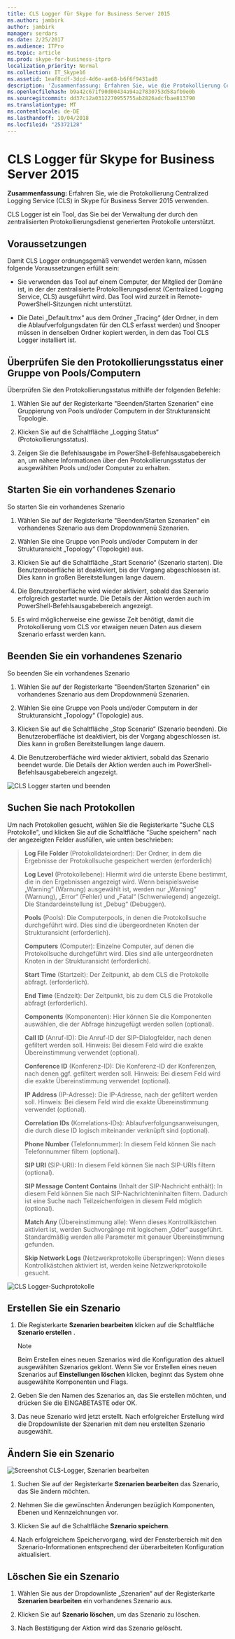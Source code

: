 ```yaml
---
title: CLS Logger für Skype for Business Server 2015
ms.author: jambirk
author: jambirk
manager: serdars
ms.date: 2/25/2017
ms.audience: ITPro
ms.topic: article
ms.prod: skype-for-business-itpro
localization_priority: Normal
ms.collection: IT_Skype16
ms.assetid: 1eaf8cdf-3dcd-4d6e-ae68-b6f6f9431ad8
description: 'Zusammenfassung: Erfahren Sie, wie die Protokollierung Centralized Logging Service (CLS) in Skype für Business Server 2015 verwenden.'
ms.openlocfilehash: b9a42c671f90d00434a94a27830753d58afb9e0b
ms.sourcegitcommit: dd37c12a0312270955755ab2826adcfbae813790
ms.translationtype: MT
ms.contentlocale: de-DE
ms.lasthandoff: 10/04/2018
ms.locfileid: "25372128"
---
```

# <a name="cls-logger-for-skype-for-business-server-2015"></a>CLS Logger für Skype for Business Server 2015
 
**Zusammenfassung:** Erfahren Sie, wie die Protokollierung Centralized Logging Service (CLS) in Skype für Business Server 2015 verwenden.
  
CLS Logger ist ein Tool, das Sie bei der Verwaltung der durch den zentralisierten Protokollierungsdienst generierten Protokolle unterstützt.
  
## <a name="prerequisites"></a>Voraussetzungen

Damit CLS Logger ordnungsgemäß verwendet werden kann, müssen folgende Voraussetzungen erfüllt sein:
  
- Sie verwenden das Tool auf einem Computer, der Mitglied der Domäne ist, in der der zentralisierte Protokollierungsdienst (Centralized Logging Service, CLS) ausgeführt wird. Das Tool wird zurzeit in Remote-PowerShell-Sitzungen nicht unterstützt.
    
- Die Datei „Default.tmx“ aus dem Ordner „Tracing“ (der Ordner, in dem die Ablaufverfolgungsdaten für den CLS erfasst werden) und Snooper müssen in denselben Ordner kopiert werden, in dem das Tool CLS Logger installiert ist.
    
## <a name="check-the-logging-status-of-a-set-of-poolscomputers"></a>Überprüfen Sie den Protokollierungsstatus einer Gruppe von Pools/Computern

Überprüfen Sie den Protokollierungsstatus mithilfe der folgenden Befehle:
  
1. Wählen Sie auf der Registerkarte "Beenden/Starten Szenarien" eine Gruppierung von Pools und/oder Computern in der Strukturansicht Topologie.
    
2. Klicken Sie auf die Schaltfläche „Logging Status“ (Protokollierungsstatus).
    
3. Zeigen Sie die Befehlsausgabe im PowerShell-Befehlsausgabebereich an, um nähere Informationen über den Protokollierungsstatus der ausgewählten Pools und/oder Computer zu erhalten.
    
## <a name="start-an-existing-scenario"></a>Starten Sie ein vorhandenes Szenario

So starten Sie ein vorhandenes Szenario
  
1. Wählen Sie auf der Registerkarte "Beenden/Starten Szenarien" ein vorhandenes Szenario aus dem Dropdownmenü Szenarien.
    
2. Wählen Sie eine Gruppe von Pools und/oder Computern in der Strukturansicht „Topology“ (Topologie) aus.
    
3. Klicken Sie auf die Schaltfläche „Start Scenario“ (Szenario starten). Die Benutzeroberfläche ist deaktiviert, bis der Vorgang abgeschlossen ist. Dies kann in großen Bereitstellungen lange dauern.
    
4. Die Benutzeroberfläche wird wieder aktiviert, sobald das Szenario erfolgreich gestartet wurde. Die Details der Aktion werden auch im PowerShell-Befehlsausgabebereich angezeigt.
    
5. Es wird möglicherweise eine gewisse Zeit benötigt, damit die Protokollierung vom CLS vor etwaigen neuen Daten aus diesem Szenario erfasst werden kann.
    
## <a name="stop-an-existing-scenario"></a>Beenden Sie ein vorhandenes Szenario

So beenden Sie ein vorhandenes Szenario
  
1. Wählen Sie auf der Registerkarte "Beenden/Starten Szenarien" ein vorhandenes Szenario aus dem Dropdownmenü Szenarien.
    
2. Wählen Sie eine Gruppe von Pools und/oder Computern in der Strukturansicht „Topology“ (Topologie) aus.
    
3. Klicken Sie auf die Schaltfläche „Stop Scenario“ (Szenario beenden). Die Benutzeroberfläche ist deaktiviert, bis der Vorgang abgeschlossen ist. Dies kann in großen Bereitstellungen lange dauern.
    
4. Die Benutzeroberfläche wird wieder aktiviert, sobald das Szenario beendet wurde. Die Details der Aktion werden auch im PowerShell-Befehlsausgabebereich angezeigt.
    
![CLS Logger starten und beenden](../../media/2c4a36c2-b5db-4550-a3b3-41f18e0e2f0c.png)
  
## <a name="search-for-logs"></a>Suchen Sie nach Protokollen

Um nach Protokollen gesucht, wählen Sie die Registerkarte "Suche CLS Protokolle", und klicken Sie auf die Schaltfläche "Suche speichern" nach der angezeigten Felder ausfüllen, wie unten beschrieben:
  
> **Log File Folder** (Protokolldateiordner): Der Ordner, in dem die Ergebnisse der Protokollsuche gespeichert werden (erforderlich)
> 
> **Log Level** (Protokollebene): Hiermit wird die unterste Ebene bestimmt, die in den Ergebnissen angezeigt wird. Wenn beispielsweise „Warning“ (Warnung) ausgewählt ist, werden nur „Warning“ (Warnung), „Error“ (Fehler) und „Fatal“ (Schwerwiegend) angezeigt. Die Standardeinstellung ist „Debug“ (Debuggen).
> 
> **Pools** (Pools): Die Computerpools, in denen die Protokollsuche durchgeführt wird. Dies sind die übergeordneten Knoten der Strukturansicht (erforderlich).
> 
> **Computers** (Computer): Einzelne Computer, auf denen die Protokollsuche durchgeführt wird. Dies sind alle untergeordneten Knoten in der Strukturansicht (erforderlich).
> 
> **Start Time** (Startzeit): Der Zeitpunkt, ab dem CLS die Protokolle abfragt. (erforderlich).
> 
> **End Time** (Endzeit): Der Zeitpunkt, bis zu dem CLS die Protokolle abfragt (erforderlich).
> 
> **Components** (Komponenten): Hier können Sie die Komponenten auswählen, die der Abfrage hinzugefügt werden sollen (optional).
> 
> **Call ID** (Anruf-ID): Die Anruf-ID der SIP-Dialogfelder, nach denen gefiltert werden soll. Hinweis: Bei diesem Feld wird die exakte Übereinstimmung verwendet (optional).
> 
> **Conference ID** (Konferenz-ID): Die Konferenz-ID der Konferenzen, nach denen ggf. gefiltert werden soll. Hinweis: Bei diesem Feld wird die exakte Übereinstimmung verwendet (optional).
> 
> **IP Address** (IP-Adresse): Die IP-Adresse, nach der gefiltert werden soll. Hinweis: Bei diesem Feld wird die exakte Übereinstimmung verwendet (optional).
> 
> **Correlation IDs** (Korrelations-IDs): Ablaufverfolgungsanweisungen, die durch diese ID logisch miteinander verknüpft sind (optional).
> 
> **Phone Number** (Telefonnummer): In diesem Feld können Sie nach Telefonnummer filtern (optional).
> 
> **SIP URI** (SIP-URI): In diesem Feld können Sie nach SIP-URIs filtern (optional).
> 
> **SIP Message Content Contains** (Inhalt der SIP-Nachricht enthält): In diesem Feld können Sie nach SIP-Nachrichteninhalten filtern. Dadurch ist eine Suche nach Teilzeichenfolgen in diesem Feld möglich (optional).
> 
> **Match Any** (Übereinstimmung alle): Wenn dieses Kontrollkästchen aktiviert ist, werden Suchvorgänge mit logischem „Oder“ ausgeführt. Standardmäßig werden alle Parameter mit genauer Übereinstimmung gefunden.
> 
> **Skip Network Logs** (Netzwerkprotokolle überspringen): Wenn dieses Kontrollkästchen aktiviert ist, werden keine Netzwerkprotokolle gesucht.
    
![CLS Logger-Suchprotokolle](../../media/5793ea3c-6f5f-40ef-8b53-100da831eedf.png)
  
## <a name="create-a-scenario"></a>Erstellen Sie ein Szenario

1. Die Registerkarte **Szenarien bearbeiten** klicken auf die Schaltfläche **Szenario erstellen** .
    
    > [!NOTE]
    > Beim Erstellen eines neuen Szenarios wird die Konfiguration des aktuell ausgewählten Szenarios geklont. Wenn Sie vor Erstellen eines neuen Szenarios auf **Einstellungen löschen** klicken, beginnt das System ohne ausgewählte Komponenten und Flags.
  
2. Geben Sie den Namen des Szenarios an, das Sie erstellen möchten, und drücken Sie die EINGABETASTE oder OK.
    
3. Das neue Szenario wird jetzt erstellt. Nach erfolgreicher Erstellung wird die Dropdownliste der Szenarien mit dem neu erstellten Szenario ausgewählt.
    
## <a name="modify-a-scenario"></a>Ändern Sie ein Szenario

![Screenshot CLS-Logger, Szenarien bearbeiten](../../media/abbbcac0-8a2e-48af-a22f-4fee0283a29f.png)
  
1. Suchen Sie auf der Registerkarte **Szenarien bearbeiten** das Szenario, das Sie ändern möchten.
    
2. Nehmen Sie die gewünschten Änderungen bezüglich Komponenten, Ebenen und Kennzeichnungen vor.
    
3. Klicken Sie auf die Schaltfläche **Szenario speichern**.
    
4. Nach erfolgreichem Speichervorgang, wird der Fensterbereich mit den Szenario-Informationen entsprechend der überarbeiteten Konfiguration aktualisiert.
    
## <a name="delete-a-scenario"></a>Löschen Sie ein Szenario

1. Wählen Sie aus der Dropdownliste „Szenarien“ auf der Registerkarte **Szenarien bearbeiten** ein vorhandenes Szenario aus.
    
2. Klicken Sie auf **Szenario löschen**, um das Szenario zu löschen.
    
3. Nach Bestätigung der Aktion wird das Szenario gelöscht.
    

